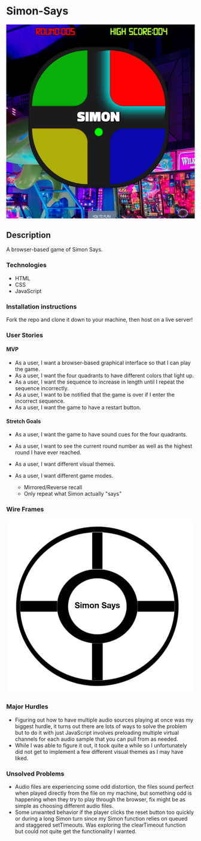 # Simon-Says

![Simon Says Screenshot](/assets/simon_ss.png)

## Description  

A browser-based game of Simon Says. 

### Technologies

- HTML
- CSS
- JavaScript

### Installation instructions

Fork the repo and clone it down to your machine, then host on a live server!

### User Stories

#### MVP

- As a user, I want a browser-based graphical interface so that I can play the game.
- As a user, I want the four quadrants to have different colors that light up.
- As a user, I want the sequence to increase in length until I repeat the sequence incorrectly.
- As a user, I want to be notified that the game is over if I enter the incorrect sequence.
- As a user, I want the game to have a restart button.

#### Stretch Goals

- As a user, I want the game to have sound cues for the four quadrants.
- As a user, I want to see the current round number as well as the highest round I have ever reached.

- As a user, I want different visual themes.
- As a user, I want different game modes.

  - Mirrored/Reverse recall
  - Only repeat what Simon actually "says"

### Wire Frames

![Simon Says Wireframe](/assets/wire-frame.png)

### Major Hurdles

- Figuring out how to have multiple audio sources playing at once was my biggest hurdle, it turns out there are lots of ways to solve the problem but to do it with just JavaScript involves preloading multiple virtual channels for each audio sample that you can pull from as needed.
- While I was able to figure it out, it took quite a while so I unfortunately did not get to implement a few different visual themes as I may have liked.

### Unsolved Problems

- Audio files are experiencing some odd distortion, the files sound perfect when played directly from the file on my machine, but something odd is
  happening when they try to play through the browser, fix might be as simple as choosing different audio files.
- Some unwanted behavior if the player clicks the reset button too quickly or during a long Simon turn since my Simon function relies on queued and staggered setTimeouts. Was exploring the clearTimeout function but could not quite get the functionality I wanted.
